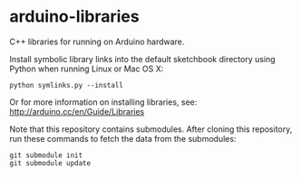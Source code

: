 arduino-libraries
=================

C++ libraries for running on Arduino hardware.

Install symbolic library links into the default sketchbook directory
using Python when running Linux or Mac OS X:

```
python symlinks.py --install
```

Or for more information on installing libraries, see:
http://arduino.cc/en/Guide/Libraries

Note that this repository contains submodules. After cloning this
repository, run these commands to fetch the data from the submodules:

```
git submodule init
git submodule update
```
